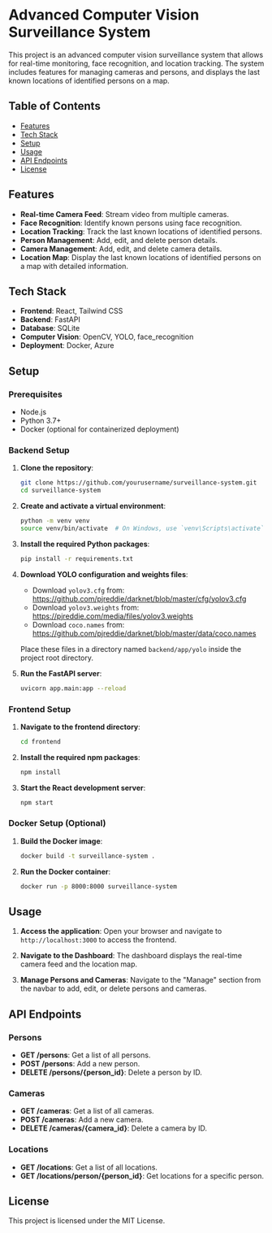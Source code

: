 # Advanced Computer Vision Surveillance System

This project is an advanced computer vision surveillance system that allows for real-time monitoring, face recognition, and location tracking. The system includes features for managing cameras and persons, and displays the last known locations of identified persons on a map.

## Table of Contents

- [Features](#features)
- [Tech Stack](#tech-stack)
- [Setup](#setup)
- [Usage](#usage)
- [API Endpoints](#api-endpoints)
- [License](#license)

## Features

- **Real-time Camera Feed**: Stream video from multiple cameras.
- **Face Recognition**: Identify known persons using face recognition.
- **Location Tracking**: Track the last known locations of identified persons.
- **Person Management**: Add, edit, and delete person details.
- **Camera Management**: Add, edit, and delete camera details.
- **Location Map**: Display the last known locations of identified persons on a map with detailed information.

## Tech Stack

- **Frontend**: React, Tailwind CSS
- **Backend**: FastAPI
- **Database**: SQLite
- **Computer Vision**: OpenCV, YOLO, face_recognition
- **Deployment**: Docker, Azure

## Setup

### Prerequisites

- Node.js
- Python 3.7+
- Docker (optional for containerized deployment)

### Backend Setup

1. **Clone the repository**:
    ```bash
    git clone https://github.com/yourusername/surveillance-system.git
    cd surveillance-system
    ```

2. **Create and activate a virtual environment**:
    ```bash
    python -m venv venv
    source venv/bin/activate  # On Windows, use `venv\Scripts\activate`
    ```

3. **Install the required Python packages**:
    ```bash
    pip install -r requirements.txt
    ```

4. **Download YOLO configuration and weights files**:
    - Download `yolov3.cfg` from: https://github.com/pjreddie/darknet/blob/master/cfg/yolov3.cfg
    - Download `yolov3.weights` from: https://pjreddie.com/media/files/yolov3.weights
    - Download `coco.names` from: https://github.com/pjreddie/darknet/blob/master/data/coco.names

    Place these files in a directory named `backend/app/yolo` inside the project root directory.

5. **Run the FastAPI server**:
    ```bash
    uvicorn app.main:app --reload
    ```

### Frontend Setup

1. **Navigate to the frontend directory**:
    ```bash
    cd frontend
    ```

2. **Install the required npm packages**:
    ```bash
    npm install
    ```

3. **Start the React development server**:
    ```bash
    npm start
    ```

### Docker Setup (Optional)

1. **Build the Docker image**:
    ```bash
    docker build -t surveillance-system .
    ```

2. **Run the Docker container**:
    ```bash
    docker run -p 8000:8000 surveillance-system
    ```

## Usage

1. **Access the application**:
   Open your browser and navigate to `http://localhost:3000` to access the frontend.

2. **Navigate to the Dashboard**:
   The dashboard displays the real-time camera feed and the location map.

3. **Manage Persons and Cameras**:
   Navigate to the "Manage" section from the navbar to add, edit, or delete persons and cameras.

## API Endpoints

### Persons

- **GET /persons**: Get a list of all persons.
- **POST /persons**: Add a new person.
- **DELETE /persons/{person_id}**: Delete a person by ID.

### Cameras

- **GET /cameras**: Get a list of all cameras.
- **POST /cameras**: Add a new camera.
- **DELETE /cameras/{camera_id}**: Delete a camera by ID.

### Locations

- **GET /locations**: Get a list of all locations.
- **GET /locations/person/{person_id}**: Get locations for a specific person.

## License

This project is licensed under the MIT License.
